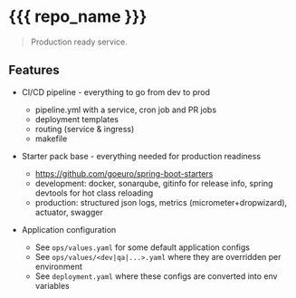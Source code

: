 # {{{ repo_name }}}

> Production ready service.

## Features

- CI/CD pipeline - everything to go from dev to prod
	- pipeline.yml with a service, cron job and PR jobs
	- deployment templates
	- routing (service & ingress)
	- makefile

- Starter pack base - everything needed for production readiness
	- https://github.com/goeuro/spring-boot-starters
	- development: docker, sonarqube, gitinfo for release info, spring devtools for hot class reloading
	- production: structured json logs, metrics (micrometer+dropwizard), actuator, swagger

- Application configuration
	- See `ops/values.yaml` for some default application configs
	- See `ops/values/<dev|qa|...>.yaml` where they are overridden per environment
	- See `deployment.yaml` where these configs are converted into env variables
